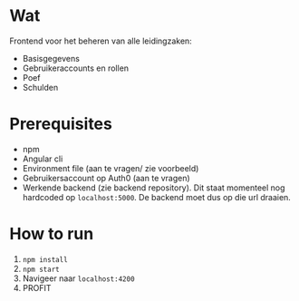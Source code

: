 # Wat

Frontend voor het beheren van alle leidingzaken:

- Basisgegevens
- Gebruikeraccounts en rollen
- Poef
- Schulden

# Prerequisites

- npm
- Angular cli
- Environment file (aan te vragen/ zie voorbeeld)
- Gebruikersaccount op Auth0 (aan te vragen)
- Werkende backend (zie backend repository). Dit staat momenteel nog hardcoded op `localhost:5000`. De backend moet dus op die url draaien.


# How to run

1. `npm install`
2. `npm start`
3. Navigeer naar `localhost:4200`
4. PROFIT
